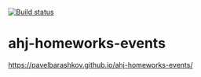 [![Build status](https://ci.appveyor.com/api/projects/status/ebviy490khv13sjo?svg=true)](https://ci.appveyor.com/project/PavelBarashkov/ahj-homeworks-events)
# ahj-homeworks-events
https://pavelbarashkov.github.io/ahj-homeworks-events/
